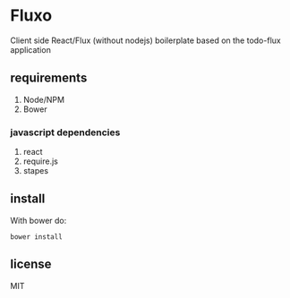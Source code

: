 # Fluxo

Client side React/Flux (without nodejs) boilerplate based on the todo-flux application

## requirements

1. Node/NPM
2. Bower

### javascript dependencies

1. react
2. require.js
3. stapes


## install

With bower do:

```
bower install
```

## license

MIT
